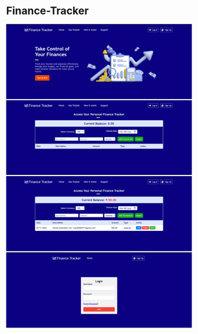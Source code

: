 # Finance-Tracker
![My Image](https://github.com/WalidEbaid11/Finance-Tracker/blob/main/Screenshot%202024-11-11%20164301.jpg)
![My Image](https://github.com/WalidEbaid11/Finance-Tracker/blob/main/Screenshot%202024-11-11%20164318.jpg)
![My Image](https://github.com/WalidEbaid11/Finance-Tracker/blob/main/Screenshot%202024-11-11%20164352.jpg)
![My Image](https://github.com/WalidEbaid11/Finance-Tracker/blob/main/Screenshot%202024-11-11%20164405.jpg)
